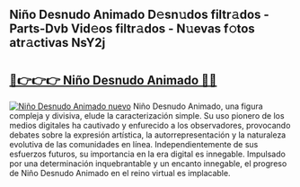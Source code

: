 ## Niño Desnudo Animado D𝚎sn𝚞dos filtr𝚊dos - Parts-Dvb Vid𝚎os filtr𝚊dos - N𝚞evas f𝚘tos atr𝚊ctivas NsY2j

# <h2><a href="http://mb9akz.tromn.icu/?c=Ni%c3%b1o+Desnudo+Animado">🔗👉👉👉 Niño Desnudo Animado 🔗🔗</a></h2>

[![Niño Desnudo Animado nuevo](https://i.imgur.com/pEAQMta.gif)](http://mb9akz.tromn.icu/?c=Ni%c3%b1o+Desnudo+Animado)
Niño Desnudo Animado, una figura compleja y divisiva, elude la caracterización simple. Su uso pionero de los medios digitales ha cautivado y enfurecido a los observadores, provocando debates sobre la expresión artística, la autorrepresentación y la naturaleza evolutiva de las comunidades en línea. Independientemente de sus esfuerzos futuros, su importancia en la era digital es innegable. Impulsado por una determinación inquebrantable y un encanto innegable, el progreso de Niño Desnudo Animado en el reino virtual es implacable.
